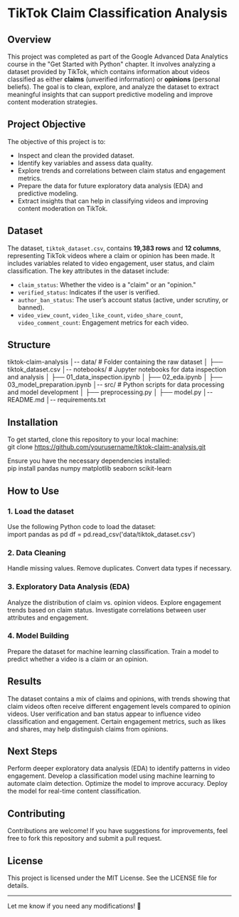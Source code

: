 # TikTok Claim Classification Analysis  

## Overview  
This project was completed as part of the Google Advanced Data Analytics course in the "Get Started with Python" chapter. It involves analyzing a dataset provided by TikTok, which contains information about videos classified as either **claims** (unverified information) or **opinions** (personal beliefs). The goal is to clean, explore, and analyze the dataset to extract meaningful insights that can support predictive modeling and improve content moderation strategies.  

## Project Objective  
The objective of this project is to:  

- Inspect and clean the provided dataset.  
- Identify key variables and assess data quality.  
- Explore trends and correlations between claim status and engagement metrics.  
- Prepare the data for future exploratory data analysis (EDA) and predictive modeling.  
- Extract insights that can help in classifying videos and improving content moderation on TikTok.  

## Dataset  
The dataset, `tiktok_dataset.csv`, contains **19,383 rows** and **12 columns**, representing TikTok videos where a claim or opinion has been made. It includes variables related to video engagement, user status, and claim classification. The key attributes in the dataset include:  

- `claim_status`: Whether the video is a "claim" or an "opinion."  
- `verified_status`: Indicates if the user is verified.  
- `author_ban_status`: The user’s account status (active, under scrutiny, or banned).  
- `video_view_count`, `video_like_count`, `video_share_count`, `video_comment_count`: Engagement metrics for each video.  

## Structure  
tiktok-claim-analysis
│-- data/ # Folder containing the raw dataset
│ ├── tiktok_dataset.csv
│-- notebooks/ # Jupyter notebooks for data inspection and analysis
│ ├── 01_data_inspection.ipynb
│ ├── 02_eda.ipynb
│ ├── 03_model_preparation.ipynb
│-- src/ # Python scripts for data processing and model development
│ ├── preprocessing.py
│ ├── model.py
│-- README.md
│-- requirements.txt

## Installation  
To get started, clone this repository to your local machine:  
git clone https://github.com/yourusername/tiktok-claim-analysis.git

Ensure you have the necessary dependencies installed:  
pip install pandas numpy matplotlib seaborn scikit-learn

## How to Use  

### 1. Load the dataset  
Use the following Python code to load the dataset:  
import pandas as pd
df = pd.read_csv('data/tiktok_dataset.csv')

### 2. Data Cleaning
Handle missing values.
Remove duplicates.
Convert data types if necessary.

### 3. Exploratory Data Analysis (EDA)
Analyze the distribution of claim vs. opinion videos.
Explore engagement trends based on claim status.
Investigate correlations between user attributes and engagement.

### 4. Model Building
Prepare the dataset for machine learning classification.
Train a model to predict whether a video is a claim or an opinion.

## Results
The dataset contains a mix of claims and opinions, with trends showing that claim videos often receive different engagement levels compared to opinion videos.
User verification and ban status appear to influence video classification and engagement.
Certain engagement metrics, such as likes and shares, may help distinguish claims from opinions.

## Next Steps
Perform deeper exploratory data analysis (EDA) to identify patterns in video engagement.
Develop a classification model using machine learning to automate claim detection.
Optimize the model to improve accuracy.
Deploy the model for real-time content classification.

## Contributing
Contributions are welcome! If you have suggestions for improvements, feel free to fork this repository and submit a pull request.

## License
This project is licensed under the MIT License. See the LICENSE file for details.

---

Let me know if you need any modifications! 🚀

